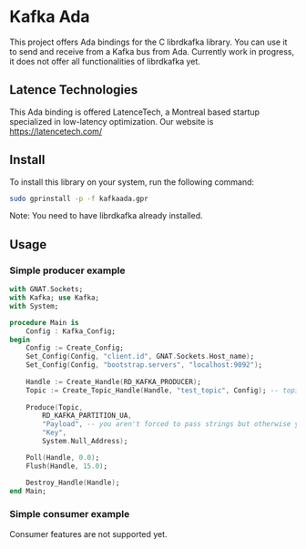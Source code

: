 # Kafka Ada

This project offers Ada bindings for the C librdkafka library. You can use it to send and receive from a Kafka bus from Ada. Currently work in progress, it does not offer all functionalities of librdkafka yet.

## Latence Technologies

This Ada binding is offered LatenceTech, a Montreal based startup specialized in low-latency optimization. Our website is https://latencetech.com/


## Install 

To install this library on your system, run the following command:

```bash
sudo gprinstall -p -f kafkaada.gpr
```

Note: You need to have librdkafka already installed.

## Usage

### Simple producer example

```ada
with GNAT.Sockets;
with Kafka; use Kafka;
with System;

procedure Main is
	Config : Kafka_Config;
begin
	Config := Create_Config;
	Set_Config(Config, "client.id", GNAT.Sockets.Host_name);
	Set_Config(Config, "bootstrap.servers", "localhost:9092");
	
	Handle := Create_Handle(RD_KAFKA_PRODUCER);
	Topic := Create_Topic_Handle(Handle, "test_topic", Config); -- topic must already exist
	
	Produce(Topic,
		RD_KAFKA_PARTITION_UA,
		"Payload", -- you aren't forced to pass strings but otherwise you will need to pass the System.Address and length of your content in memory
		"Key",
		System.Null_Address);

	Poll(Handle, 0.0);
	Flush(Handle, 15.0);

	Destroy_Handle(Handle);
end Main;
```

### Simple consumer example

Consumer features are not supported yet.
